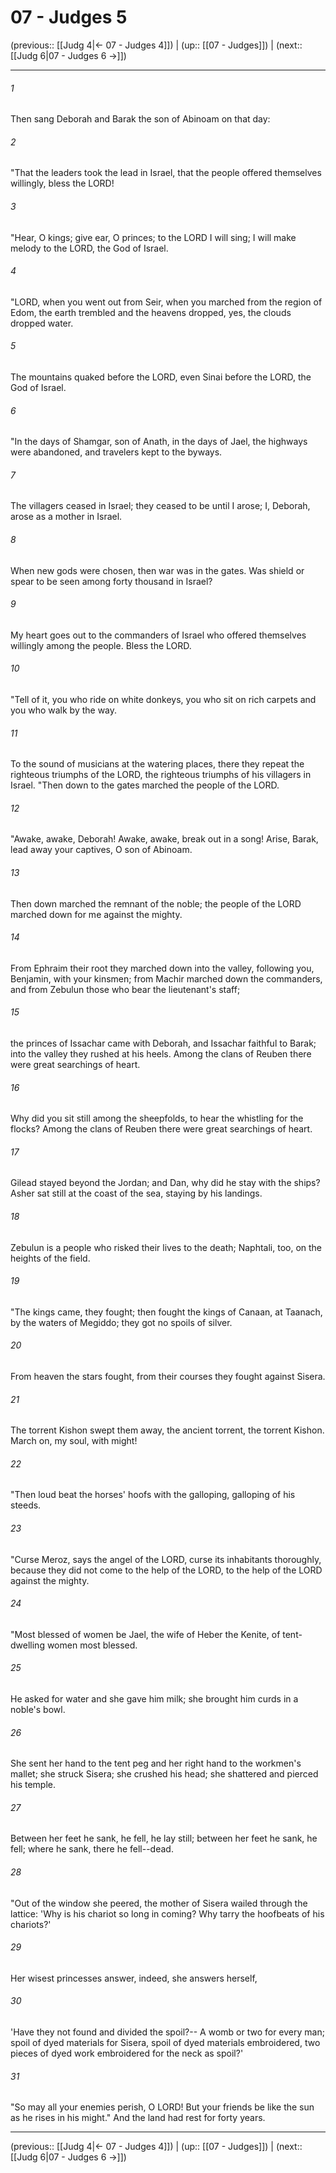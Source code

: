 # 07 - Judges 5

(previous:: [[Judg 4|← 07 - Judges 4]]) | (up:: [[07 - Judges]]) | (next:: [[Judg 6|07 - Judges 6 →]])

***


###### 1 
Then sang Deborah and Barak the son of Abinoam on that day: 

###### 2 
"That the leaders took the lead in Israel, that the people offered themselves willingly, bless the LORD! 

###### 3 
"Hear, O kings; give ear, O princes; to the LORD I will sing; I will make melody to the LORD, the God of Israel. 

###### 4 
"LORD, when you went out from Seir, when you marched from the region of Edom, the earth trembled and the heavens dropped, yes, the clouds dropped water. 

###### 5 
The mountains quaked before the LORD, even Sinai before the LORD, the God of Israel. 

###### 6 
"In the days of Shamgar, son of Anath, in the days of Jael, the highways were abandoned, and travelers kept to the byways. 

###### 7 
The villagers ceased in Israel; they ceased to be until I arose; I, Deborah, arose as a mother in Israel. 

###### 8 
When new gods were chosen, then war was in the gates. Was shield or spear to be seen among forty thousand in Israel? 

###### 9 
My heart goes out to the commanders of Israel who offered themselves willingly among the people. Bless the LORD. 

###### 10 
"Tell of it, you who ride on white donkeys, you who sit on rich carpets and you who walk by the way. 

###### 11 
To the sound of musicians at the watering places, there they repeat the righteous triumphs of the LORD, the righteous triumphs of his villagers in Israel. "Then down to the gates marched the people of the LORD. 

###### 12 
"Awake, awake, Deborah! Awake, awake, break out in a song! Arise, Barak, lead away your captives, O son of Abinoam. 

###### 13 
Then down marched the remnant of the noble; the people of the LORD marched down for me against the mighty. 

###### 14 
From Ephraim their root they marched down into the valley, following you, Benjamin, with your kinsmen; from Machir marched down the commanders, and from Zebulun those who bear the lieutenant's staff; 

###### 15 
the princes of Issachar came with Deborah, and Issachar faithful to Barak; into the valley they rushed at his heels. Among the clans of Reuben there were great searchings of heart. 

###### 16 
Why did you sit still among the sheepfolds, to hear the whistling for the flocks? Among the clans of Reuben there were great searchings of heart. 

###### 17 
Gilead stayed beyond the Jordan; and Dan, why did he stay with the ships? Asher sat still at the coast of the sea, staying by his landings. 

###### 18 
Zebulun is a people who risked their lives to the death; Naphtali, too, on the heights of the field. 

###### 19 
"The kings came, they fought; then fought the kings of Canaan, at Taanach, by the waters of Megiddo; they got no spoils of silver. 

###### 20 
From heaven the stars fought, from their courses they fought against Sisera. 

###### 21 
The torrent Kishon swept them away, the ancient torrent, the torrent Kishon. March on, my soul, with might! 

###### 22 
"Then loud beat the horses' hoofs with the galloping, galloping of his steeds. 

###### 23 
"Curse Meroz, says the angel of the LORD, curse its inhabitants thoroughly, because they did not come to the help of the LORD, to the help of the LORD against the mighty. 

###### 24 
"Most blessed of women be Jael, the wife of Heber the Kenite, of tent-dwelling women most blessed. 

###### 25 
He asked for water and she gave him milk; she brought him curds in a noble's bowl. 

###### 26 
She sent her hand to the tent peg and her right hand to the workmen's mallet; she struck Sisera; she crushed his head; she shattered and pierced his temple. 

###### 27 
Between her feet he sank, he fell, he lay still; between her feet he sank, he fell; where he sank, there he fell--dead. 

###### 28 
"Out of the window she peered, the mother of Sisera wailed through the lattice: 'Why is his chariot so long in coming? Why tarry the hoofbeats of his chariots?' 

###### 29 
Her wisest princesses answer, indeed, she answers herself, 

###### 30 
'Have they not found and divided the spoil?-- A womb or two for every man; spoil of dyed materials for Sisera, spoil of dyed materials embroidered, two pieces of dyed work embroidered for the neck as spoil?' 

###### 31 
"So may all your enemies perish, O LORD! But your friends be like the sun as he rises in his might." And the land had rest for forty years.

***

(previous:: [[Judg 4|← 07 - Judges 4]]) | (up:: [[07 - Judges]]) | (next:: [[Judg 6|07 - Judges 6 →]])
